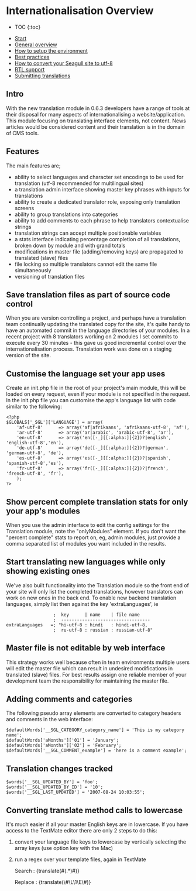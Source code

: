 <!-- Name: Howto/Internationalisation/General -->
<!-- Version: 8 -->
<!-- Last-Modified: 2009/03/04 10:52:36 -->
<!-- Author: demian -->

# Internationalisation Overview
* TOC
{:toc}

 - [Start][1]
 - [General overview][2]
 - [How to setup the environment][3]
 - [Best practices][4]
 - [How to convert your Seagull site to utf-8][5]
 - [RTL support][6]
 - [Submitting translations][7]
## Intro
With the new translation module in 0.6.3 developers have a range of tools at their disposal for many aspects of internationalising a website/application.  This module focusing on translating interface elements, not content.  News articles would be considered content and their translation is in the domain of CMS tools.

## Features
The main features are;
 * ability to select languages and character set encodings to be used for translation (utf-8 recommended for multilingual sites)
 * a translation admin interface showing master key phrases with inputs for translations
 * ability to create a dedicated translator role, exposing only translation screens
 * ability to group translations into categories
 * ability to add comments to each phrase to help translators contextualise strings
 * translation strings can accept multiple positionable variables
 * a stats interface indicating percentage completion of all translations, broken down by module and with grand totals
 * modifications in master file (adding/removing keys) are propagated to translated (slave) files
 * file locking so multiple translators cannot edit the same file simultaneously
 * versioning of translation files

## Save translation files as part of source code control
When you are version controlling a project, and perhaps have a translation team continually updating the translated copy for the site, it's quite handy to have an automated commit in the language directories of your modules.  In a recent project with 8 translators working on 2 modules I set commits to execute every 30 minutes - this gave us good incremental control over the internationalisation process.  Translation work was done on a staging version of the site.

## Customise the language set your app uses
Create an init.php file in the root of your project's main module, this will be loaded on every request, even if your module is not specified in the request.  In the init.php file you can customise the app's language list with code similar to the following:

	<?php
	$GLOBALS['_SGL']['LANGUAGE'] = array(
	    'af-utf-8'      => array('af|afrikaans', 'afrikaans-utf-8', 'af'),
	    'ar-utf-8'      => array('ar|arabic', 'arabic-utf-8', 'ar'),
	    'en-utf-8'      => array('en([-_][[:alpha:]]{2})?|english', 'english-utf-8','en'),
	    'de-utf-8'      => array('de([-_][[:alpha:]]{2})?|german',  'german-utf-8', 'de'),
	    'es-utf-8'      => array('es([-_][[:alpha:]]{2})?|spanish', 'spanish-utf-8','es'),
	    'fr-utf-8'      => array('fr([-_][[:alpha:]]{2})?|french',  'french-utf-8', 'fr'),
	    );
	?>

## Show percent complete translation stats for only your app's modules
When you use the admin interface to edit the config settings for the Translation module, note the "onlyModules" element.  If you don't want the "percent complete" stats to report on, eg, admin modules, just provide a comma separated list of modules you want included in the results.

## Start translating new languages while only showing existing ones
We've also built functionality into the Translation module so the front end of your site will only list the completed translations, however translators can work on new ones in the back end. To enable new backend translation languages, simply list then against the key 'extraLanguages', ie


	                  ;  key      | name    | file name
	                  ;  ----------------------------------
	extraLanguages   =; "hi-utf-8 : hindi   : hindi-utf-8,
	                  ;  ru-utf-8 : russian : russian-utf-8"

## Master file is not editable by web interface
This strategy works well because often in team environments multiple users will edit the master file which can result in undesired modifications in translated (slave) files.  For best results assign one reliable member of your development team the responsibility for maintaining the master file.

## Adding comments and categories
The following pseudo array elements are converted to category headers and comments in the web interface:


	$defaultWords['__SGL_CATEGORY_category_name'] = 'This is my category name';
	$defaultWords['aMonths']['01'] = 'January';
	$defaultWords['aMonths']['02'] = 'February';
	$defaultWords['__SGL_COMMENT_example'] = 'here is a comment example';

## Translation changes tracked


	$words['__SGL_UPDATED_BY'] = 'foo';
	$words['__SGL_UPDATED_BY_ID'] = '10';
	$words['__SGL_LAST_UPDATED'] = '2007-08-24 10:03:55';

## Converting translate method calls to lowercase
It's much easier if all your master English keys are in lowercase.  If you have access to the TextMate editor there are only 2 steps to do this:

 1. convert your language file keys to lowercase by vertically selecting the array keys (use option key with the Mac)
 1. run a regex over your template files, again in TextMate


	Search : {translate\(\#(.\*)\#\)}


	Replace : {translate\(\\#\L\1\E\\#\)}

[1]:	/Howto/Internationalisation.html
[2]:	/Howto/Internationalisation/General.html
[3]:	/Howto/Internationalisation/TechSetup.html
[4]:	/Howto/Internationalisation/TranslationBestPractices.html
[5]:	/Howto/Internationalisation/ConvertingSeagullSitesToUtf8.html
[6]:	/Howto/Internationalisation/HebrewAndRtlLanguages.html
[7]:	/Howto/Internationalisation/SubmittingTranslations.html